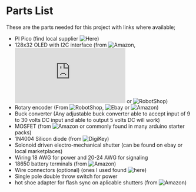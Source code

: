 # Parts List

These are the parts needed for this project with links where available;

- PI Pico (find local supplier ![Here](https://www.raspberrypi.com/products/raspberry-pi-pico/))
- 128x32 OLED with I2C interface (from ![Amazon](https://www.amazon.com/DORHEA-Display-0-91inch-SSD1306-Headers/dp/B0925V1DZK/ref=sr_1_3?crid=TLM9V1WWOM9G&dib=eyJ2IjoiMSJ9.aJRCpKW5ZHK1NbPqe3LdAq8xyp9KtXXz_GCKmp1q3Y8vO_ziedNBP2nV5hCdNCH-KBDmiWrdxhEh-pJxQ1PI44nPCfvVcX0pN0k_GBCCKPpeUTF2jnTKJpOzk3uHLGrhToOoThgz3bJguHKiriI4N1b0f-xkl7ey67zi_tagXBj6UZMlMbg5cJc-lXhGgyKNFNqIa2i8DfVye56JnMH0am7h19DWidmaokDBnMnpZ5Y.Cm_Zu-AtZ6-ADJByM1VMkv8S9V3H7eAKlQFV1B6eR_U&dib_tag=se&keywords=i2c%2B128x32%2Boled&qid=1709297535&sprefix=i2c%2B128x32%2Boled%2Caps%2C151&sr=8-3&th=1), ![Waveshare](https://www.waveshare.com/0.91inch-oled-module.htm) or ![RobotShop](https://www.robotshop.com/products/091-inch-128x32-i2c-oled-display-blue))
- Rotary encoder (From ![RobotShop](https://www.robotshop.com/products/digital-rotary-encoder-module?srsltid=AfmBOooaUsITozHQZKW6juf-WfnHjHDHT9G7jA-R-1V0mBpOZafqUJqf5_w), ![Ebay](https://www.ebay.com/itm/333863210087?chn=ps&mkevt=1&mkcid=28&srsltid=AfmBOope2ZBaKAAQsRMHFbp8eSjjIfSyYOLKdgjGC1_I_Zv_EkNiQz4AlGg) or ![Amazon](https://www.amazon.com/Velleman-Digital-Rotary-Encoder-Module/dp/B07HKKYDB5))
- Buck converter (Any adjustable buck converter able to accept input of 9 to 30 volts DC input and able to output 5 volts DC will work)
- MOSFET (from ![Amazon](https://www.amazon.com/HiLetgo-IRF520-MOSFET-Arduino-Raspberry/dp/B01I1J14MO) or commonly found in many arduino starter packs)
- 1N4004 Silicon diode (from ![DigiKey](https://www.digikey.com/en/products/detail/micro-commercial-co/1N4004-TP/773641))
- Solonoid driven electro-mechanical shutter (can be found on ebay or local marketplaces)
- Wiring 18 AWG for power and 20-24 AWG for signaling
- 18650 battery terminals (from ![Amazon](https://www.amazon.com/gp/product/B07HRT7LKT/ref=ppx_yo_dt_b_asin_title_o08_s01?ie=UTF8&psc=1))
- Wire connectors (optional) (ones I used found ![here](https://www.amazon.com/JRready-ST6327-4-Connector-Waterproof-Motorcycle/dp/B0B121D45H/ref=sr_1_17?dib=eyJ2IjoiMSJ9.gi-FG0y-tIMhJwZCWctaizDO4hVq-RRXf8IsYnU0e2JpMg6sv4sylpRJXYuvgo3w8OWg6ZWT7bW7iPDapuLFvlEZBCyavmkTR-AnctI85OYoQU9m-FqoJH2jOOvQXWAA5rV6cZZ8p0WniNyYB_yDG7OkJA177LNw2TOWVfagFI9So66Q9L-dRgTCDV4GwhFC9ydrXekSf6v_slJwSLk0boOTMu-QMUesaJrCjb2kF8JOtmb-OC6SHWB1Cyykx16Q5gKIKPGN20EdAW1NgiiKBiq7KdJVxWefNBf67l2Hf2o.jnqk5lv91OU0pKZkrOJgT4WQvW6wK0QewrYlhYApvGY&dib_tag=se&keywords=4%2Bpin%2Bconnector&qid=1709298948&sr=8-17&th=1))
- Single pole double throw switch for power
- hot shoe adapter for flash sync on aplicable shutters (from ![Amazon](https://www.amazon.com/gp/product/B073WVW9XM/ref=ppx_yo_dt_b_asin_title_o08_s00?ie=UTF8&th=1))
